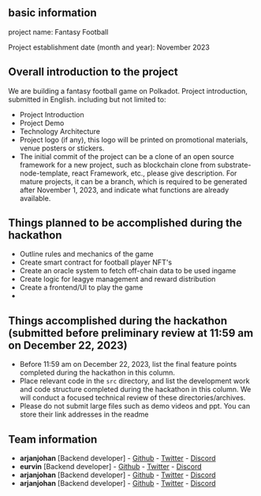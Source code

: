 ## basic information

project name: Fantasy Football

Project establishment date (month and year): November 2023

## Overall introduction to the project

We are building a fantasy football game on Polkadot.
Project introduction, submitted in English. including but not limited to:

- Project Introduction
- Project Demo
- Technology Architecture
- Project logo (if any), this logo will be printed on promotional materials, venue posters or stickers.
- The initial commit of the project can be a clone of an open source framework for a new project, such as blockchain clone from substrate-node-template, react
Framework, etc., please give description. For mature projects, it can be a branch, which is required to be generated after November 1, 2023, and indicate what functions are already available.

## Things planned to be accomplished during the hackathon

- Outline rules and mechanics of the game
- Create smart contract for football player NFT's
- Create an oracle system to fetch off-chain data to be used ingame
- Create logic for leagye management and reward distribution
- Create a frontend/UI to play the game
- 

<!-- **Blockchain side**

- `pallet-nft`
   - [ ] NFT creation and data structure definition (`fn create_nft()`)
   - [ ] NFT transfer function (`fn transfer()`)
   - [ ] NFT burning function (`fn burn_token()`)

**Client**

- web side
   - [ ] User registration page
   - [ ] NFT product creation process
   - [ ] NFT product purchase process

- hybrid (react-native)
   - [ ] User registration page
   - [ ] NFT product creation process
   - [ ] NFT product purchase process -->


## Things accomplished during the hackathon (submitted before preliminary review at 11:59 am on December 22, 2023)

- Before 11:59 am on December 22, 2023, list the final feature points completed during the hackathon in this column.
- Place relevant code in the `src` directory, and list the development work and code structure completed during the hackathon in this column. We will conduct a focused technical review of these directories/archives.
- Please do not submit large files such as demo videos and ppt. You can store their link addresses in the readme

## Team information

- **arjanjohan** [Backend developer] -  [Github](https://github.com/arjanjohan) - [Twitter](https://x.com/arjanjohan) - [Discord](https://discordapp.com/users/arjanjohan)
- **eurvin** [Backend developer] -  [Github](https://github.com/eurvin) - [Twitter](https://x.com/eurvin) - [Discord](https://discordapp.com/users/eurvin)
- **arjanjohan** [Backend developer] -  [Github](https://github.com/arjanjohan) - [Twitter](https://x.com/arjanjohan) - [Discord](https://discordapp.com/users/arjanjohan)
- **arjanjohan** [Backend developer] -  [Github](https://github.com/arjanjohan) - [Twitter](https://x.com/arjanjohan) - [Discord](https://discordapp.com/users/arjanjohan)
